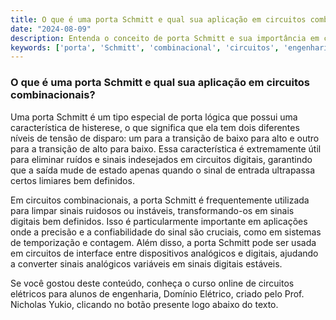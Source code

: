 ```yaml
---
title: O que é uma porta Schmitt e qual sua aplicação em circuitos combinacionais?
date: "2024-08-09"
description: Entenda o conceito de porta Schmitt e sua importância em circuitos combinacionais.
keywords: ['porta', 'Schmitt', 'combinacional', 'circuitos', 'engenharia']
---
```


### O que é uma porta Schmitt e qual sua aplicação em circuitos combinacionais?

Uma porta Schmitt é um tipo especial de porta lógica que possui uma característica de histerese, o que significa que ela tem dois diferentes níveis de tensão de disparo: um para a transição de baixo para alto e outro para a transição de alto para baixo. Essa característica é extremamente útil para eliminar ruídos e sinais indesejados em circuitos digitais, garantindo que a saída mude de estado apenas quando o sinal de entrada ultrapassa certos limiares bem definidos.

Em circuitos combinacionais, a porta Schmitt é frequentemente utilizada para limpar sinais ruidosos ou instáveis, transformando-os em sinais digitais bem definidos. Isso é particularmente importante em aplicações onde a precisão e a confiabilidade do sinal são cruciais, como em sistemas de temporização e contagem. Além disso, a porta Schmitt pode ser usada em circuitos de interface entre dispositivos analógicos e digitais, ajudando a converter sinais analógicos variáveis em sinais digitais estáveis.

Se você gostou deste conteúdo, conheça o curso online de circuitos elétricos para alunos de engenharia, Domínio Elétrico, criado pelo Prof. Nicholas Yukio, clicando no botão presente logo abaixo do texto.